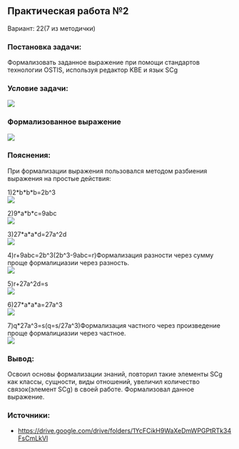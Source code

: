 # 
## Практическая работа №2  
Вариант: 22(7 из методички)  
### Постановка задачи:  
Формализовать заданное выражение при помощи стандартов технологии OSTIS, используя редактор KBE и язык SCg  
### Условие задачи:   
![](https://github.com/iit-22170x/RPIIS/blob/1079b53c7735c0b3dfe35173595f79681a7fc9ff/sem2/img/task.png)   

### Формализованное выражение   
![](https://github.com/iit-22170x/RPIIS/blob/7cb13c555e6279ed93d22459d9c2e3b2ab36ba87/sem2/img/formula.png)  

### Пояснения:

При формализации выражения пользовался методом разбиения выражения на простые действия:  

1)2\*b\*b\*b=2b^3  
![](https://github.com/iit-22170x/RPIIS/blob/7cb13c555e6279ed93d22459d9c2e3b2ab36ba87/sem2/img/1part.png)   

2)9\*a\*b\*c=9abc  
![](https://github.com/iit-22170x/RPIIS/blob/7cb13c555e6279ed93d22459d9c2e3b2ab36ba87/sem2/img/2part.png)   

3)27\*a\*a\*d=27a^2d  
![](https://github.com/iit-22170x/RPIIS/blob/7cb13c555e6279ed93d22459d9c2e3b2ab36ba87/sem2/img/3part.png)   

4)r+9abc=2b^3(2b^3-9abc=r)Формализация разности через сумму проще формалициазии через разность.  
![](https://github.com/iit-22170x/RPIIS/blob/7cb13c555e6279ed93d22459d9c2e3b2ab36ba87/sem2/img/4part.png)   

5)r+27a^2d=s  
![](https://github.com/iit-22170x/RPIIS/blob/7cb13c555e6279ed93d22459d9c2e3b2ab36ba87/sem2/img/5part.png)   

6)27\*a\*a\*a=27a^3  
![](https://github.com/iit-22170x/RPIIS/blob/7cb13c555e6279ed93d22459d9c2e3b2ab36ba87/sem2/img/6part.png)   

7)q\*27a^3=s(q=s/27a^3)Формализация частного через произведение проще формалициазии через частное.  
![](https://github.com/iit-22170x/RPIIS/blob/7cb13c555e6279ed93d22459d9c2e3b2ab36ba87/sem2/img/7part.png)    

### Вывод:
Освоил основы формализации знаний, повторил такие элементы SCg как классы, сущности, виды отношений, увеличил количество связок(элемент SCg) в своей работе. Формализовал данное выражение.

### Источники:
- https://drive.google.com/drive/folders/1YcFCikH9WaXeDmWPGPtRTk34FsCmLkVl